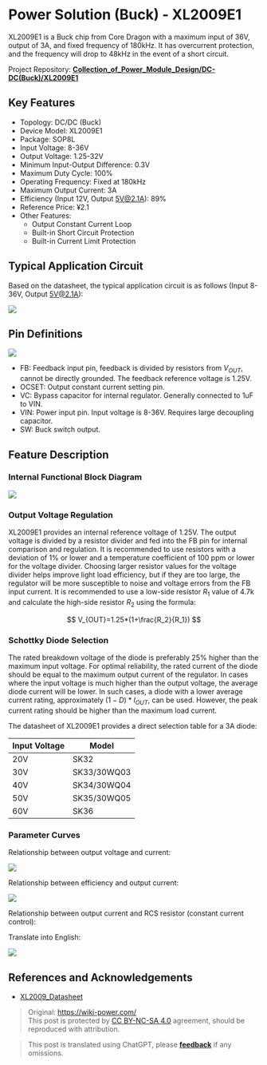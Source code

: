 # Power Solution (Buck) - XL2009E1

XL2009E1 is a Buck chip from Core Dragon with a maximum input of 36V, output of 3A, and fixed frequency of 180kHz. It has overcurrent protection, and the frequency will drop to 48kHz in the event of a short circuit.

Project Repository: [**Collection_of_Power_Module_Design/DC-DC(Buck)/XL2009E1**](<https://github.com/linyuxuanlin/Collection_of_Power_Module_Design/tree/main/DC-DC(Buck)/XL2009E1>)

## Key Features

- Topology: DC/DC (Buck)
- Device Model: XL2009E1
- Package: SOP8L
- Input Voltage: 8-36V
- Output Voltage: 1.25-32V
- Minimum Input-Output Difference: 0.3V
- Maximum Duty Cycle: 100%
- Operating Frequency: Fixed at 180kHz
- Maximum Output Current: 3A
- Efficiency (Input 12V, Output 5V@2.1A): 89%
- Reference Price: ¥2.1
- Other Features:
  - Output Constant Current Loop
  - Built-in Short Circuit Protection
  - Built-in Current Limit Protection

## Typical Application Circuit

Based on the datasheet, the typical application circuit is as follows (Input 8-36V, Output 5V@2.1A):

![](https://img.wiki-power.com/d/wiki-media/img/20220407103157.png)

## Pin Definitions

![](https://img.wiki-power.com/d/wiki-media/img/20220407065806.png)

- FB: Feedback input pin, feedback is divided by resistors from $V_{OUT}$, cannot be directly grounded. The feedback reference voltage is 1.25V.
- OCSET: Output constant current setting pin.
- VC: Bypass capacitor for internal regulator. Generally connected to 1uF to VIN.
- VIN: Power input pin. Input voltage is 8-36V. Requires large decoupling capacitor.
- SW: Buck switch output.

## Feature Description

### Internal Functional Block Diagram

![](https://img.wiki-power.com/d/wiki-media/img/20220407070413.png)

### Output Voltage Regulation

XL2009E1 provides an internal reference voltage of 1.25V. The output voltage is divided by a resistor divider and fed into the FB pin for internal comparison and regulation. It is recommended to use resistors with a deviation of 1% or lower and a temperature coefficient of 100 ppm or lower for the voltage divider. Choosing larger resistor values for the voltage divider helps improve light load efficiency, but if they are too large, the regulator will be more susceptible to noise and voltage errors from the FB input current. It is recommended to use a low-side resistor $R_1$ value of 4.7k and calculate the high-side resistor $R_2$ using the formula:

$$
V_{OUT}=1.25*(1+\frac{R_2}{R_1})
$$

### Schottky Diode Selection

The rated breakdown voltage of the diode is preferably 25% higher than the maximum input voltage. For optimal reliability, the rated current of the diode should be equal to the maximum output current of the regulator. In cases where the input voltage is much higher than the output voltage, the average diode current will be lower. In such cases, a diode with a lower average current rating, approximately $(1-D) * I_{OUT}$, can be used. However, the peak current rating should be higher than the maximum load current.

The datasheet of XL2009E1 provides a direct selection table for a 3A diode:

| Input Voltage | Model       |
| ------------- | ----------- |
| 20V           | SK32        |
| 30V           | SK33/30WQ03 |
| 40V           | SK34/30WQ04 |
| 50V           | SK35/30WQ05 |
| 60V           | SK36        |

### Parameter Curves

Relationship between output voltage and current:

![](https://img.wiki-power.com/d/wiki-media/img/20220407100229.png)

Relationship between efficiency and output current:

![](https://img.wiki-power.com/d/wiki-media/img/20220407103033.png)

Relationship between output current and RCS resistor (constant current control):

Translate into English:



![](https://img.wiki-power.com/d/wiki-media/img/20220407102905.png)

## References and Acknowledgements

- [XL2009_Datasheet](https://datasheet.lcsc.com/lcsc/1806111754_XLSEMI-XL2009E1_C73335.pdf)

> Original: <https://wiki-power.com/>  
> This post is protected by [CC BY-NC-SA 4.0](https://creativecommons.org/licenses/by/4.0/deed.en) agreement, should be reproduced with attribution.

> This post is translated using ChatGPT, please [**feedback**](https://github.com/linyuxuanlin/Wiki_MkDocs/issues/new) if any omissions.